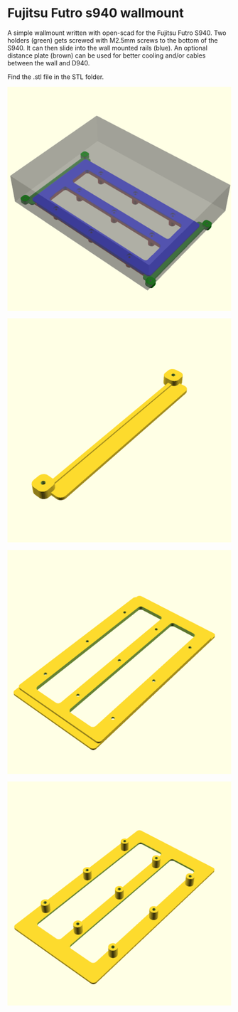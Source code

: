 # Fujitsu Futro s940 wallmount
A simple wallmount written with open-scad for the Fujitsu Futro S940.
Two holders (green) gets screwed with M2.5mm screws to the bottom of the S940.
It can then slide into the wall mounted rails (blue).
An optional distance plate (brown) can be used for better cooling and/or cables between the wall and D940.

Find the .stl file in the STL folder.

![Demo view](PNG/mount_PNG.png)

![Holder](PNG/holder.png)

![Rail](PNG/rail.png)

![Optional mounting plate](PNG/plate.png)
